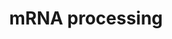 ---
annotations:
- id: PW:0001073
  parent: regulatory pathway
  type: Pathway Ontology
  value: spliceosome pathway
authors:
- Nsalomonis
- MaintBot
- Khanspers
- Ddigles
- Fehrhart
- DeSl
description: 'This process describes the conversion of precursor messenger RNA into
  mature messenger RNA (mRNA). The pre-mRNA molecule undergoes three main modifications.
  These modifications are 5'' capping, 3'' polyadenylation, and RNA splicing, which
  occur in the cell nucleus before the RNA is translated.  5'' Capping: Capping of
  the pre-mRNA involves the addition of 7-methylguanosine (m7G) to the 5'' end. The
  cap protects the 5'' end of the primary RNA transcript from attack by ribonucleases
  that have specificity to the 3''5'' phosphodiester bonds.  3'' Processing: The pre-mRNA
  processing at the 3'' end of the RNA molecule involves cleavage of its 3'' end and
  then the addition of about 200 adenine residues to form a poly(A) tail. As the poly(A)
  tails is synthesised, it binds multiple copies of poly(A) binding protein, which
  protects the 3''end from ribonuclease digestion.  Splicing: RNA splicing is the
  process by which introns, regions of RNA that do not code for protein, are removed
  from the pre-mRNA and the remaining exons connected to re-form a single continuous
  molecule.  Description adapted from Wikipedia: http://en.wikipedia.org/wiki/Post-transcriptional_modification'
last-edited: 2021-05-28
organisms:
- Caenorhabditis elegans
redirect_from:
- /index.php/Pathway:WP123
- /instance/WP123
revision: null
schema-jsonld:
- '@context': https://schema.org/
  '@id': https://wikipathways.github.io/pathways/WP123.html
  '@type': Dataset
  creator:
    '@type': Organization
    name: WikiPathways
  description: 'This process describes the conversion of precursor messenger RNA into
    mature messenger RNA (mRNA). The pre-mRNA molecule undergoes three main modifications.
    These modifications are 5'' capping, 3'' polyadenylation, and RNA splicing, which
    occur in the cell nucleus before the RNA is translated.  5'' Capping: Capping
    of the pre-mRNA involves the addition of 7-methylguanosine (m7G) to the 5'' end.
    The cap protects the 5'' end of the primary RNA transcript from attack by ribonucleases
    that have specificity to the 3''5'' phosphodiester bonds.  3'' Processing: The
    pre-mRNA processing at the 3'' end of the RNA molecule involves cleavage of its
    3'' end and then the addition of about 200 adenine residues to form a poly(A)
    tail. As the poly(A) tails is synthesised, it binds multiple copies of poly(A)
    binding protein, which protects the 3''end from ribonuclease digestion.  Splicing:
    RNA splicing is the process by which introns, regions of RNA that do not code
    for protein, are removed from the pre-mRNA and the remaining exons connected to
    re-form a single continuous molecule.  Description adapted from Wikipedia: http://en.wikipedia.org/wiki/Post-transcriptional_modification'
  keywords:
  - Associate Scientist, The Ottawa Hospital Research Institute
  - C25A1.4
  - C27H5.3
  - C36B1.5
  - C44B7.2
  - CLK1
  - CLK3
  - CLK4
  - CSTF2
  - CUGBP2
  - Career Scientist, Ottawa Regional Cancer Centre
  - DDX20
  - 'Email:           John.Bell@orcc.on.ca'
  - F08G12.2
  - F09G2.4
  - F11A10.2
  - F11A10.8
  - F28C1.1
  - F37E3.1
  - F43G6.5
  - F43G9.5
  - F47G9.1
  - F56D2.6
  - F58B3.7
  - F59A2.4
  - FNBP3
  - FUSIP1
  - 'Fax:              613-247-3524'
  - HNRPA1
  - HNRPA2B1
  - HNRPA3P1
  - HNRPAB
  - HNRPC
  - HNRPD
  - HNRPH2
  - HNRPK
  - HRMT1L1
  - M03C11.7
  - METTL3
  - NCBP2
  - NONO
  - NSEP1
  - PCBP2
  - PTBP2
  - Professor, Depts. of Medicine and Biochemistry, Microbiology & Immunology
  - RBMX
  - RNU2
  - Rnu6
  - SF3B4
  - SF3B5
  - SF4
  - SFRS10
  - SFRS14
  - SFRS3
  - SFRS5
  - SFRS9
  - SNRPB
  - SNRPN
  - SSFA1
  - T08A11.2
  - T08B2.5
  - T13H5.4
  - TXNL4A
  - 'Telephone:    613-737-7700 ext 6893'
  - The control of pre-mRNA splicing by the Clk kinase family
  - U1 snRNA
  - U4 snRNA
  - U5 snRNA
  - University of Ottawa
  - W03F9.10
  - We are studying a family of kinases which we believe provide an interface between
    intracellular signaling networks and the post-transcriptional mechanism of mRNA
    splicing. We are performing a structure:function analysis of the three Clk family
    members to identify domains in the three proteins which are involved in regulating
    splicing. Using homologous recombination we are generating null strains of mice
    which are lacking one, two or all three Clk genes. The Clk kinases all possess
    dual specificity kinase activity and yeast expression systems are being used to
    produce large amounts of the kinase to perform a detailed analysis of the sites
    of serine, threonine and tyrosine autophosphorylation within the kinase.
  - Y113G7B.17
  - Y48B6A.3
  - Y55F3AM.3
  - Y55F3BR.1
  - Y59A8B.6
  - Y67H2A.1
  - Y73B6BL.33
  - Y76B12C.7
  - ama-1
  - bath-43
  - cel-1
  - cpf-1
  - cpf-2
  - dcr-1
  - dnj-30
  - eft-1
  - etr-1
  - gut-2
  - him-1
  - hrp-2
  - lsm-7
  - mog-1
  - mog-4
  - mog-5
  - nxf-1
  - pab-3
  - phf-5
  - prp-17
  - prp-21
  - prp-4
  - prp-8
  - ptb-1
  - rha-1
  - rnp-2
  - rnp-3
  - rnp-7
  - rsp-1
  - rsp-2
  - rsp-3
  - rsp-4
  - rsp-6
  - rsp-7
  - rsr-1
  - sap-1
  - snr-1
  - snr-3
  - snr-4
  - snr-5
  - snr-6
  - snr-7
  - spt-5
  - suf-1
  - tag-172
  - tag-203
  - tag-72
  - teg-1
  - uaf-1
  - unc-75
  license: CC0
  name: mRNA processing
seo: CreativeWork
title: mRNA processing
wpid: WP123
---